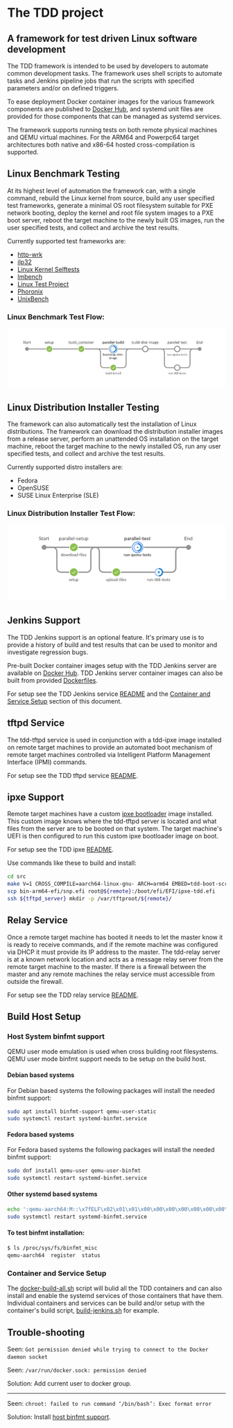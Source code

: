 # The TDD project

## A framework for test driven Linux software development

The TDD framework is intended to be used by developers to automate common
development tasks.  The framework uses shell scripts to automate tasks and
Jenkins pipeline jobs that run the scripts with specified parameters and/or on
defined triggers.

To ease deployment Docker container images for the various framework components
are published to [Docker Hub](https://hub.docker.com/u/glevand/), and systemd
unit files are provided for those components that can be managed as systemd
services.

The framework supports running tests on both remote physical machines and QEMU
virtual machines.  For the ARM64 and Powerpc64 target architectures both native
and x86-64 hosted cross-compilation is supported.

## Linux Benchmark Testing

At its highest level of automation the framework can, with a single command,
rebuild the Linux kernel from source, build any user specified test frameworks,
generate a minimal OS root filesystem suitable for PXE network booting, deploy
the kernel and root file system images to a PXE boot server, reboot the target
machine to the newly built OS images, run the user specified tests, and collect
and archive the test results.

Currently supported test frameworks are:

* [http-wrk](https://github.com/wg/wrk)
* [ilp32](https://github.com/glevand/ilp32--builder)
* [Linux Kernel Selftests](https://www.kernel.org/doc/Documentation/kselftest.txt)
* [lmbench](https://github.com/intel/lmbench.git)
* [Linux Test Project](https://github.com/linux-test-project/ltp)
* [Phoronix](https://github.com/phoronix-test-suite/phoronix-test-suite)
* [UnixBench](https://github.com/kdlucas/byte-unixbench)

### Linux Benchmark Test Flow:

![Job Flow](images/kernel-test-flow.png)

## Linux Distribution Installer Testing

The framework can also automatically test the installation of Linux
distributions.  The framework can download the distribution installer images
from a release server, perform an unattended OS installation on the target
machine, reboot the target machine to the newly installed OS, run any user
specified tests, and collect and archive the test results.

Currently supported distro installers are:

* Fedora
* OpenSUSE
* SUSE Linux Enterprise (SLE)

### Linux Distribution Installer Test Flow:

![Job Flow](images/distro-test-flow.png)

## Jenkins Support

The TDD Jenkins support is an optional feature.  It's primary use is to provide
a history of build and test results that can be used to monitor and investigate
regression bugs.

Pre-built Docker container images setup with the TDD Jenkins server are
available on [Docker Hub](https://hub.docker.com/u/glevand/).  TDD Jenkins
server container images can also be built from provided
[Dockerfiles](https://github.com/glevand/tdd--docker/tree/master/jenkins).

For setup see the TDD Jenkins service
[README](https://github.com/glevand/tdd--docker/blob/master/jenkins/README.md)
and the [Container and Service Setup](#container-and-service-setup) section of
this document.

## tftpd Service

The tdd-tftpd service is used in conjunction with a tdd-ipxe image installed
on remote target machines to provide an automated boot mechanism of remote
target machines controlled via Intelligent Platform Management Interface (IPMI)
commands.

For setup see the TDD tftpd service
[README](https://github.com/glevand/tdd--docker/blob/master/tftpd/README.md).

## ipxe Support

Remote target machines have a custom [ipxe bootloader](https://ipxe.org) image
installed. This custom image knows where the tdd-tftpd server is located and
what files from the server are to be booted on that system.  The target
machine's UEFI is then configured to run this custom ipxe bootloader image on
boot.

For setup see the TDD ipxe
[README](https://github.com/glevand/tdd--ipxe/blob/master/README.md).

Use commands like these to build and install:

```sh
cd src
make V=1 CROSS_COMPILE=aarch64-linux-gnu- ARCH=arm64 EMBED=tdd-boot-script -j $(getconf _NPROCESSORS_ONLN || echo 1) bin-arm64-efi/snp.efi
scp bin-arm64-efi/snp.efi root@${remote}:/boot/efi/EFI/ipxe-tdd.efi
ssh ${tftpd_server} mkdir -p /var/tftproot/${remote}/
```

## Relay Service

Once a remote target machine has booted it needs to let the master know it is
ready to receive commands, and if the remote machine was configured via DHCP it
must provide its IP address to the master.  The tdd-relay server is at a known
network location and acts as a message relay server from the remote target
machine to the master.  If there is a firewall between the master and any remote
machines the relay service must accessible from outside the firewall.

For setup see the TDD relay service
[README](https://github.com/glevand/tdd--docker/blob/master/relay/README.md).

## Build Host Setup

### Host System binfmt support

QEMU user mode emulation is used when cross building root filesystems.  QEMU
user mode binfmt support needs to be setup on the build host.

#### Debian based systems

For Debian based systems the following packages will install the needed binfmt
support:

```sh
sudo apt install binfmt-support qemu-user-static
sudo systemctl restart systemd-binfmt.service
```
#### Fedora based systems

For Fedora based systems the following packages will install the needed binfmt
support:

```sh
sudo dnf install qemu-user qemu-user-binfmt
sudo systemctl restart systemd-binfmt.service
```
#### Other systemd based systems

```sh
echo ':qemu-aarch64:M::\x7fELF\x02\x01\x01\x00\x00\x00\x00\x00\x00\x00\x00\x00\x02\x00\xb7:\xff\xff\xff\xff\xff\xff\xff\x00\xff\xff\xff\xff\xff\xff\xff\xff\xfe\xff\xff:/usr/bin/qemu-aarch64-static:' | sudo tee /etc/binfmt.d/qemu-aarch64.conf > /dev/null
sudo systemctl restart systemd-binfmt.service
```

#### To test binfmt installation:

```sh
$ ls /proc/sys/fs/binfmt_misc
qemu-aarch64  register  status
```

### Container and Service Setup

The
[docker-build-all.sh](https://github.com/glevand/tdd--docker/blob/master/docker-build-all.sh)
script will bulid all the TDD containers and can also install and enable the
systemd services of those containers that have them.  Individual containers and
services can be build and/or setup with the container's build script,
[build-jenkins.sh](https://github.com/glevand/tdd--docker/blob/master/jenkins/build-jenkins.sh)
for example.

## Trouble-shooting

Seen: `Got permission denied while trying to connect to the Docker daemon socket`

Seen: `/var/run/docker.sock: permission denied`

Solution: Add current user to docker group.

***

Seen: `chroot: failed to run command ‘/bin/bash’: Exec format error`

Solution: Install
[host binfmt support](https://github.com/glevand/tdd-project#host-system-binfmt-support).
